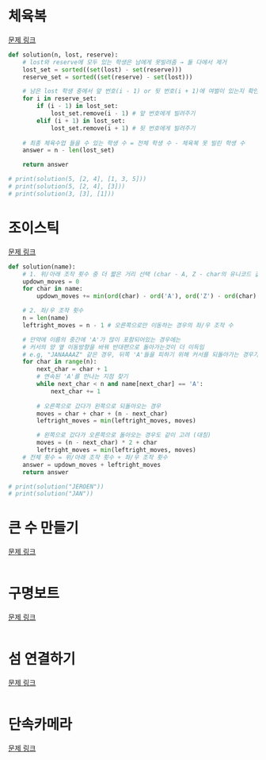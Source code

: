 # 체육복
[문제 링크](https://school.programmers.co.kr/learn/courses/30/lessons/42862)
```python
def solution(n, lost, reserve):
    # lost와 reserve에 모두 있는 학생은 남에게 못빌려줌 → 둘 다에서 제거
    lost_set = sorted((set(lost) - set(reserve)))
    reserve_set = sorted((set(reserve) - set(lost)))

    # 남은 lost 학생 중에서 앞 번호(i - 1) or 뒷 번호(i + 1)에 여벌이 있는지 확인하고 빌리기 (set에서 제거)
    for i in reserve_set:
        if (i - 1) in lost_set:
            lost_set.remove(i - 1) # 앞 번호에게 빌려주기
        elif (i + 1) in lost_set:
            lost_set.remove(i + 1) # 뒷 번호에게 빌려주기
    
    # 최종 체육수업 들을 수 있는 학생 수 = 전체 학생 수 - 체육복 못 빌린 학생 수
    answer = n - len(lost_set)

    return answer

# print(solution(5, [2, 4], [1, 3, 5]))
# print(solution(5, [2, 4], [3]))
# print(solution(3, [3], [1]))
```

# 조이스틱
[문제 링크](https://school.programmers.co.kr/learn/courses/30/lessons/42860)
```python
def solution(name):
    # 1. 위/아래 조작 횟수 중 더 짧은 거리 선택 (char - A, Z - char의 유니코드 값 차이)
    updown_moves = 0
    for char in name:
        updown_moves += min(ord(char) - ord('A'), ord('Z') - ord(char) + 1)

    # 2. 좌/우 조작 횟수 
    n = len(name)
    leftright_moves = n - 1 # 오른쪽으로만 이동하는 경우의 좌/우 조작 수

    # 만약에 이름의 중간에 'A'가 많이 포함되어있는 경우에는 
    # 커서의 양 옆 이동방향을 바꿔 반대편으로 돌아가는것이 더 이득임
    # e.g, "JANAAAAZ" 같은 경우, 뒤쪽 'A'들을 피하기 위해 커서를 되돌아가는 경우가 더 이득임
    for char in range(n):
        next_char = char + 1
        # 연속된 'A'를 만나는 지점 찾기
        while next_char < n and name[next_char] == 'A':
            next_char += 1
        
        # 오른쪽으로 갔다가 왼쪽으로 되돌아오는 경우
        moves = char + char + (n - next_char)
        leftright_moves = min(leftright_moves, moves)

        # 왼쪽으로 갔다가 오른쪽으로 돌아오는 경우도 같이 고려 (대칭)
        moves = (n - next_char) * 2 + char
        leftright_moves = min(leftright_moves, moves)
    # 전체 횟수 = 위/아래 조작 횟수 + 좌/우 조작 횟수
    answer = updown_moves + leftright_moves
    return answer

# print(solution("JEROEN"))
# print(solution("JAN"))

```

# 큰 수 만들기
[문제 링크](https://school.programmers.co.kr/learn/courses/30/lessons/42883)
```python

```

# 구명보트
[문제 링크](https://school.programmers.co.kr/learn/courses/30/lessons/42885)
```python

```

# 섬 연결하기
[문제 링크](https://school.programmers.co.kr/learn/courses/30/lessons/42861)
```python

```

# 단속카메라
[문제 링크](https://school.programmers.co.kr/learn/courses/30/lessons/42884)
```python

```